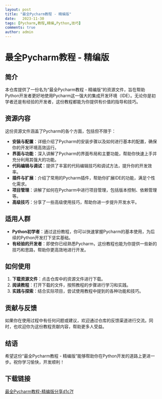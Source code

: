 ```yaml
---
layout: post
title: "最全Pycharm教程 - 精编版"
date:   2023-11-30
tags: [Pycharm,教程,精编,Python,技巧]
comments: true
author: admin
---
```

# 最全Pycharm教程 - 精编版

## 简介

本仓库提供了一份名为“最全Pycharm教程 - 精编版”的资源文件，旨在帮助Python开发者更好地使用Pycharm这一强大的集成开发环境（IDE）。无论你是初学者还是有经验的开发者，这份教程都能为你提供有价值的指导和技巧。

## 资源内容

这份资源文件涵盖了Pycharm的各个方面，包括但不限于：

- **安装与配置**：详细介绍了Pycharm的安装步骤以及如何进行基本的配置，确保你的开发环境高效运行。
- **界面与功能**：深入讲解了Pycharm的界面布局和主要功能，帮助你快速上手并充分利用其强大的功能。
- **代码编辑与调试**：提供了丰富的代码编辑技巧和调试方法，提升你的开发效率。
- **插件与扩展**：介绍了常用的Pycharm插件，帮助你扩展IDE的功能，满足个性化需求。
- **项目管理**：讲解了如何在Pycharm中进行项目管理，包括版本控制、依赖管理等。
- **高级技巧**：分享了一些高级使用技巧，帮助你进一步提升开发水平。

## 适用人群

- **Python初学者**：通过这份教程，你可以快速掌握Pycharm的基本使用，为后续的Python开发打下坚实基础。
- **有经验的开发者**：即使你已经熟悉Pycharm，这份教程也能为你提供一些新的技巧和思路，帮助你更高效地进行开发。

## 如何使用

1. **下载资源文件**：点击仓库中的资源文件进行下载。
2. **阅读教程**：打开下载的文件，按照教程的步骤进行学习和实践。
3. **实践与探索**：结合实际项目，尝试使用教程中提到的各种功能和技巧。

## 贡献与反馈

如果你在使用过程中有任何问题或建议，欢迎通过仓库的反馈渠道进行交流。同时，也欢迎你为这份教程贡献内容，帮助更多人受益。

## 结语

希望这份“最全Pycharm教程 - 精编版”能够帮助你在Python开发的道路上更进一步。祝你学习愉快，开发顺利！

## 下载链接

[最全Pycharm教程-精编版分享d1c7f](https://pan.quark.cn/s/7d5c8a2559ea)